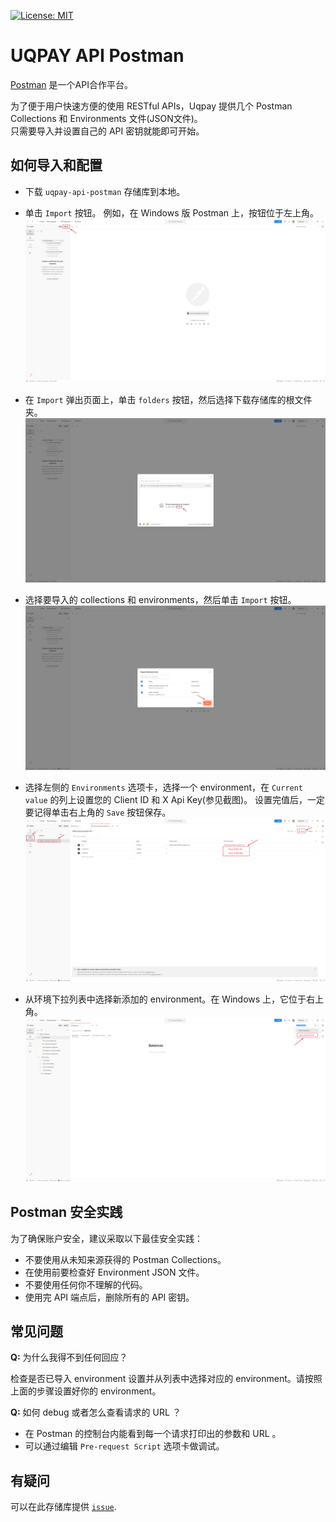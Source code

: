 [![License: MIT](https://img.shields.io/badge/License-MIT-yellow.svg)](https://opensource.org/licenses/MIT)

# UQPAY API Postman
[Postman](https://getpostman.com) 是一个API合作平台。

为了便于用户快速方便的使用 RESTful APIs，Uqpay 提供几个 Postman Collections 和 Environments 文件(JSON文件)。<br/>
只需要导入并设置自己的 API 密钥就能即可开始。


## 如何导入和配置
- 下载 `uqpay-api-postman` 存储库到本地。

- 单击 `Import` 按钮。 例如，在 Windows 版 Postman 上，按钮位于左上角。
  <img src="assets/1.png" alt="Windows 版 Postman 的屏幕截图，左上角指出了 'Import' 按钮。"/>

- 在 `Import` 弹出页面上，单击 `folders` 按钮，然后选择下载存储库的根文件夹。
  <img src="assets/2.png" alt="Windows 版 Postman 的屏幕截图，显示了导入屏幕。"/>

- 选择要导入的 collections 和 environments，然后单击 `Import` 按钮。
  <img src="assets/3.png" alt="Windows 版 Postman 的屏幕截图，显示选择文件夹后的导入屏幕。"/>

- 选择左侧的 `Environments` 选项卡，选择一个 environment，在 `Current value` 的列上设置您的 Client ID 和 X Api Key(参见截图)。
  设置完值后，一定要记得单击右上角的 `Save` 按钮保存。
  <img src="assets/4.png" alt="Windows 版 Postman 的屏幕截图，显示用户在哪里填写API密钥。"/>

- 从环境下拉列表中选择新添加的 environment。在 Windows 上，它位于右上角。
  <img src="assets/5.png" alt="Windows 版 Postman 的屏幕截图，显示如何在下拉列表中选择导入的 environment。"/>


## Postman 安全实践
为了确保账户安全，建议采取以下最佳安全实践：

- 不要使用从未知来源获得的 Postman Collections。
- 在使用前要检查好 Environment JSON 文件。
- 不要使用任何你不理解的代码。
- 使用完 API 端点后，删除所有的 API 密钥。


## 常见问题
**Q:** 为什么我得不到任何回应？

检查是否已导入 environment 设置并从列表中选择对应的 environment。请按照上面的步骤设置好你的 environment。

**Q:** 如何 debug 或者怎么查看请求的 URL ？

- 在 Postman 的控制台内能看到每一个请求打印出的参数和 URL 。
- 可以通过编辑 `Pre-request Script` 选项卡做调试。


## 有疑问
可以在此存储库提供 [`issue`](https://github.com/uqpay/uqpay-api-postman/issues).